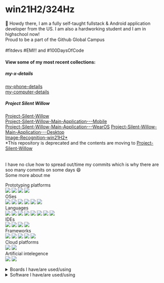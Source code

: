
# win21H2/324Hz</h3>

👋 Howdy there, I am a fully self-taught fullstack & Android application developer from the US. I am also a hardworking student and I am in highschool now!<br>
Proud to be a part of the Github Global Campus<br><br>
#fitdevs #EMI!! and #100DaysOfCode
<br>
#### View some of my most recent collections:
##### my-x-details
<a href="https://github.com/win21H2/my-phone-details">my-phone-details</a><br>
<a href="https://github.com/win21H2/my-computer-details/tree/master">my-computer-details</a>
##### Project Silent Willow
<a href="https://github.com/win21H2/Project-Silent-Willow">Project-Silent-Willow</a><br>
<a href="https://github.com/win21H2/Project-Silent-Willow-Main-Application---Mobile">Project-Silent-Willow-Main-Application---Mobile</a><br>
<a href="https://github.com/win21H2/Project-Silent-Willow-Main-Application---WearOS">Project-Silent-Willow-Main-Application---WearOS</a>
<a href="https://github.com/win21H2/Project-Silent-Willow-Main-Application---Desktop">Project-Silent-Willow-Main-Application---Desktop</a><br>
<a href="https://github.com/win21H2/Image-Recognition-win21H2">Image-Recognition-win21H2*</a><br>
*This repository is deprecated and the contents are moving to <a href="https://github.com/win21H2/Project-Silent-Willow">Project-Silent-Willow</a><br>
<br>
<br>
I have no clue how to spread out/time my commits which is why there are soo many commits on some days 😄
<br>
Some more about me <br>

Prototyping platforms<br>
<img src="https://img.shields.io/badge/Arduino-00979D?style=for-the-badge&logo=Arduino&logoColor=white">
<img src="https://img.shields.io/badge/espressif-E7352C?style=for-the-badge&logo=espressif&logoColor=white">
<img src="https://img.shields.io/badge/Raspberry%20Pi-A22846?style=for-the-badge&logo=Raspberry%20Pi&logoColor=white">
<img src="https://img.shields.io/badge/adafruit-000000?style=for-the-badge&logo=adafruit&logoColor=white">
<br>
OSes<br>
<img src="https://img.shields.io/badge/Android-3DDC84?style=for-the-badge&logo=android&logoColor=white">
<img src="https://img.shields.io/badge/Debian-A81D33?style=for-the-badge&logo=debian&logoColor=white">
<img src="https://img.shields.io/badge/Linux-FCC624?style=for-the-badge&logo=linux&logoColor=black">
<img src="https://img.shields.io/badge/Ubuntu-E95420?style=for-the-badge&logo=ubuntu&logoColor=white">
<img src="https://img.shields.io/badge/-Wear%20OS-4285F4?style=for-the-badge&logo=wear-os&logoColor=white">
<img src="https://img.shields.io/badge/Windows-0078D6?style=for-the-badge&logo=windows&logoColor=white">
<br>
Languages<br>
<img src="https://img.shields.io/badge/C%23-239120?style=for-the-badge&logo=c-sharp&logoColor=white">
<img src="https://img.shields.io/badge/C%2B%2B-00599C?style=for-the-badge&logo=c%2B%2B&logoColor=white">
<img src="https://img.shields.io/badge/HTML5-E34F26?style=for-the-badge&logo=html5&logoColor=white">
<img src="https://img.shields.io/badge/JavaScript-323330?style=for-the-badge&logo=javascript&logoColor=F7DF1E">
<img src="https://img.shields.io/badge/json-5E5C5C?style=for-the-badge&logo=json&logoColor=white">
<img src="https://img.shields.io/badge/Kotlin-0095D5?&style=for-the-badge&logo=kotlin&logoColor=white">
<img src="https://img.shields.io/badge/Python-FFD43B?style=for-the-badge&logo=python&logoColor=blue">
<img src="https://img.shields.io/badge/CSS3-1572B6?style=for-the-badge&logo=css3&logoColor=white">
<br>
IDEs<br>
<img src="https://img.shields.io/badge/Android_Studio-3DDC84?style=for-the-badge&logo=android-studio&logoColor=white">
<img src="https://img.shields.io/badge/Arduino_IDE-00979D?style=for-the-badge&logo=arduino&logoColor=white">
<img src="https://img.shields.io/badge/Visual_Studio-5C2D91?style=for-the-badge&logo=visual%20studio&logoColor=white">
<img src="https://img.shields.io/badge/Visual_Studio_Code-0078D4?style=for-the-badge&logo=visual%20studio%20code&logoColor=white">
<br>
Frameworks<br>
<img src="https://img.shields.io/badge/Docker-2CA5E0?style=for-the-badge&logo=docker&logoColor=white">
<img src="https://img.shields.io/badge/firebase-ffca28?style=for-the-badge&logo=firebase&logoColor=black">
<img src="https://img.shields.io/badge/jQuery-0769AD?style=for-the-badge&logo=jquery&logoColor=white">
<img src="https://img.shields.io/badge/Jupyter-F37626.svg?&style=for-the-badge&logo=Jupyter&logoColor=white">
<img src="https://img.shields.io/badge/OpenCV-27338e?style=for-the-badge&logo=OpenCV&logoColor=white">
<br>
Cloud platforms<br>
<img src="https://img.shields.io/badge/Heroku-430098?style=for-the-badge&logo=heroku&logoColor=white">
<img src="https://img.shields.io/badge/Netlify-00C7B7?style=for-the-badge&logo=netlify&logoColor=white">
<br>
Artificial intelegence<br>
<img src="https://img.shields.io/badge/TensorFlow-FF6F00?style=for-the-badge&logo=tensorflow&logoColor=white">
<img src="https://img.shields.io/badge/PyTorch-EE4C2C?style=for-the-badge&logo=PyTorch&logoColor=white">
<br>

<details>
<summary>Boards I have/are used/using</summary>
<br>
AI:<br>
 - Nvidia Jetson Nano<br>
 - Google Coral<br>
DIY/Development
 - Arduino Uno<br>
 - Arduino Uno Mini<br>
 - Arudino Pro Mini<br>
 - Arduino Pro Micro<br>
 - Arduino Mega 2560<br>
 - Arduino Leonardo<br>
Wifi Enabled<br>
 - ESP32 devkitC<br>
 - ESP32 Camera Module<br>
SBCs<br>
 - Raspberry pi Pico<br>
 - Raspberry pi Zero 2W<br>
 - Lattepanda Alpha (I forgot the model number)<br>
 - Intel Edison<br>
</details>

<details>
<summary>Software I have/are used/using</summary>
<br>
Code Development
 - Visual Studio 2022<br>
 - Visual Studio Code<br>
 - Android Studio<br>
 - Github Desktop<br>
 - Arduino IDE (1.8.9 & 2.0.0)<br>
 - Mu Editor<br>
 - Mircosoft Power Automate<br>
 - Firebase<br>
 - Docker Desktop<br>
 - WatchFaceStudio<br>
Designing/CAD/CAM<br>
 - Fusion 360<br>
 - Blender<br>
 - Structural Bridge Design 2022 (Autodesk)<br>
 - Flashprint<br>
 - 2D Design<br>
 - Vernier Graphical Analysys<br>
 - Ultimaker Cura<br>
</details>
